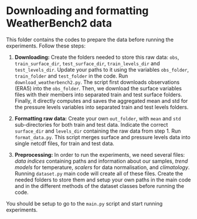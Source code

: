 # Downloading and formatting WeatherBench2 data
This folder contains the codes to prepare the data before running the experiments. Follow these steps: 

1. **Downloading:** Create the folders needed to store this raw data: `obs`, `train_surface_dir`, `test_surface_dir`, `train_levels_dir` and `test_levels_dir`. Update your paths to it using the variables `obs_folder`, `train_folder` and `test_folder` in the code. Run `download_weatherbench2.py`. 
The script first downloads observations (ERA5) into the `obs_folder`. Then, we download the surface variables files with their members into separated train and test surface folders. Finally, it directly computes and saves the aggregated mean and std for the pressure levels variables into separated train and test levels folders.

2. **Formatting raw data:** Create your own `out_folder`, with `mean` and `std` sub-directories for both train and test data. Indicate the correct `surface_dir` and `levels_dir` containing the raw data from step 1. Run `format_data.py`. This script merges surface and pressure levels data into single netcdf files, for train and test data. 

3. **Preprocessing:** In order to run the experiments, we need several files: *data indices* containing paths and information about our samples, *trend models* for temperature, *scalers* for data normalisation, and *climatology*. Running `dataset.py` main code will create all of these files. Create the needed folders to store them and setup your own paths in the main code and in the different methods of the dataset classes before running the code. 

You should be setup to go to the `main.py` script and start running experiments. 
